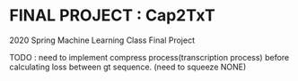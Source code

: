 # FINAL PROJECT : Cap2TxT
2020 Spring Machine Learning Class Final Project

TODO : need to implement compress process(transcription process) before calculating loss between gt sequence. (need to squeeze NONE)

